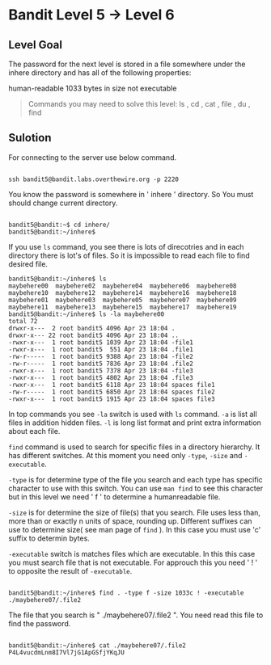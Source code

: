 # Bandit Level 5 → Level 6
## Level Goal
The password for the next level is stored in a file somewhere under the inhere directory and has all of the following properties:

human-readable
1033 bytes in size
not executable

> Commands you may need to solve this level: ls , cd , cat , file , du , find

## Sulotion
For connecting to the server use below command.
```

ssh bandit5@bandit.labs.overthewire.org -p 2220

```
You know the password is somewhere in ' inhere ' directory. So You must should change current directory.
```

bandit5@bandit:~$ cd inhere/
bandit5@bandit:~/inhere$

```
If you use ` ls ` command, you see there is lots of direcotries and in each directory there is lot's of files. So it is impossible to read each file to find desired file.
```
bandit5@bandit:~/inhere$ ls
maybehere00  maybehere02  maybehere04  maybehere06  maybehere08  maybehere10  maybehere12  maybehere14  maybehere16  maybehere18
maybehere01  maybehere03  maybehere05  maybehere07  maybehere09  maybehere11  maybehere13  maybehere15  maybehere17  maybehere19
bandit5@bandit:~/inhere$ ls -la maybehere00
total 72
drwxr-x---  2 root bandit5 4096 Apr 23 18:04 .
drwxr-x--- 22 root bandit5 4096 Apr 23 18:04 ..
-rwxr-x---  1 root bandit5 1039 Apr 23 18:04 -file1
-rwxr-x---  1 root bandit5  551 Apr 23 18:04 .file1
-rw-r-----  1 root bandit5 9388 Apr 23 18:04 -file2
-rw-r-----  1 root bandit5 7836 Apr 23 18:04 .file2
-rwxr-x---  1 root bandit5 7378 Apr 23 18:04 -file3
-rwxr-x---  1 root bandit5 4802 Apr 23 18:04 .file3
-rwxr-x---  1 root bandit5 6118 Apr 23 18:04 spaces file1
-rw-r-----  1 root bandit5 6850 Apr 23 18:04 spaces file2
-rwxr-x---  1 root bandit5 1915 Apr 23 18:04 spaces file3

```
In top commands you see ` -la ` switch is used with ` ls ` command. ` -a ` is list all files in addition hidden files. ` -l ` is long list format and print extra information about each file.

` find ` command is used to search for specific files in a directory hierarchy.
It has different switches. At this moment you need only ` -type `, ` -size ` and ` -executable `.

` -type ` is for determine type of the file you search and each type has specific character to use with this switch. You can use ` man find ` to see this character but in this level we need ' f ' to determine a humanreadable file. 

` -size ` is for determine the size of file(s) that you search. File uses less than, more than or exactly n units of space, rounding up. Different suffixes can use to determine size( see man page of ` find ` ). In this case you must use 'c' suffix to determin bytes.

` -executable ` switch is matches files which are executable. In this this case you must search file that is not executable. For approuch this you need ' ! ' to opposite the result of ` -executable `.
```

bandit5@bandit:~/inhere$ find . -type f -size 1033c ! -executable 
./maybehere07/.file2

```
The file that you search is " ./maybehere07/.file2 ". You need read this file to find the password.

```

bandit5@bandit:~/inhere$ cat ./maybehere07/.file2
P4L4vucdmLnm8I7Vl7jG1ApGSfjYKqJU

```


